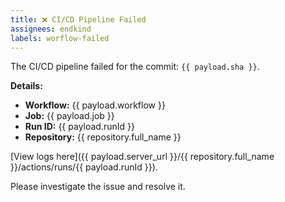 ```yaml
---
title: ❌ CI/CD Pipeline Failed
assignees: endkind
labels: worflow-failed
---
```


The CI/CD pipeline failed for the commit: `{{ payload.sha }}`.

**Details:**
- **Workflow:** {{ payload.workflow }}
- **Job:** {{ payload.job }}
- **Run ID:** {{ payload.runId }}
- **Repository:** {{ repository.full_name }}

[View logs here]({{ payload.server_url }}/{{ repository.full_name }}/actions/runs/{{ payload.runId }}).

Please investigate the issue and resolve it.
